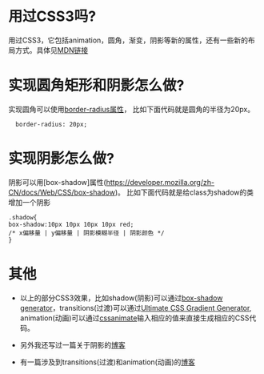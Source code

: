 # 用过CSS3吗? 
用过CSS3，它包括animation，圆角，渐变，阴影等新的属性，还有一些新的布局方式。具体见[MDN链接](https://developer.mozilla.org/zh-CN/docs/Web/CSS/CSS3)  

# 实现圆角矩形和阴影怎么做?
实现圆角可以使用[border-radius属性](https://developer.mozilla.org/zh-CN/docs/Web/CSS/border-radius)，
比如下面代码就是圆角的半径为20px。  
```
  border-radius: 20px;
```
# 实现阴影怎么做?
阴影可以用[box-shadow]属性(https://developer.mozilla.org/zh-CN/docs/Web/CSS/box-shadow)。
比如下面代码就是给class为shadow的类增加一个阴影  
```
.shadow{
box-shadow:10px 10px 10px 10px red;
/* x偏移量 | y偏移量 | 阴影模糊半径 | 阴影颜色 */
}
```
# 其他
* 以上的部分CSS3效果，比如shadow(阴影)可以通过[box-shadow generator](https://www.cssmatic.com/box-shadow)，transitions(过渡)可以通过[Ultimate CSS Gradient Generator](https://www.colorzilla.com/gradient-editor/), animation(动画)可以通过[cssanimate](http://cssanimate.com/)输入相应的值来直接生成相应的CSS代码。  

* 另外我还写过一篇关于阴影的[博客](https://zhuanlan.zhihu.com/p/55900037)  
* 有一篇涉及到transitions(过渡)和animation(动画)的[博客](https://zhuanlan.zhihu.com/p/55093002)  
